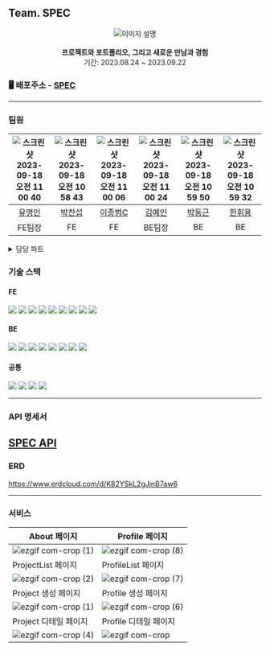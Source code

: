 ## Team. SPEC

<div align="center">
  <img src="https://github.com/codestates-seb/seb45_main_021/assets/114664128/662fa2c7-89be-45e8-b662-305388f78682" alt="이미지 설명">
</div>

<br>
<div align="center" > 
  <b>프로젝트와 포트폴리오, 그리고 새로운 만남과 경험</b> 
  <br/>
  기간: 2023.08.24 ~ 2023.09.22
</div>


### 🖥️ 배포주소 - <a href="http://spec.today/">SPEC</a>

---


### 팀원

| ![스크린샷 2023-09-18 오전 11 00 40](https://github.com/codestates-seb/seb45_main_021/assets/114664128/c438b6b0-ffae-4b04-8e6e-c82895014734) | ![스크린샷 2023-09-18 오전 10 58 43](https://github.com/codestates-seb/seb45_main_021/assets/114664128/780a09f0-96f7-4eea-8d1d-edb5558b2611) | ![스크린샷 2023-09-18 오전 11 00 06](https://github.com/codestates-seb/seb45_main_021/assets/114664128/91c45f54-e8b1-4c64-b9f6-b438af570553) | ![스크린샷 2023-09-18 오전 11 00 24](https://github.com/codestates-seb/seb45_main_021/assets/114664128/0ad87400-0f42-422d-b2e5-7ca38b46e771) | ![스크린샷 2023-09-18 오전 10 59 50](https://github.com/codestates-seb/seb45_main_021/assets/114664128/69201d21-5bf5-435f-b209-51a8e054eba2) | ![스크린샷 2023-09-18 오전 10 59 32](https://github.com/codestates-seb/seb45_main_021/assets/114664128/63ae3fb6-621a-4412-9f24-81d5757b8273) |
| :---: | :----------: | :-----: | :----: | :----: | :----: |
|   <a href="https://github.com/myeongin0926">유명인</a>   |   <a href="https://github.com/qkrckstjq">박찬섭</a>   | <a href="https://github.com/blue7111">이종범C</a> | <a href="https://github.com/brightyein">김예인</a> | <a href="https://github.com/Park-DongGeun">박동근</a> | <a href="https://github.com/HwiyongHan">한휘용</a> |
|    FE팀장    |      FE      |   FE    | BE팀장 |   BE   |   BE   |
<details>
<summary>담당 파트</summary>
<div markdown="1">

 <details>
  <summary>유명인</summary>
  <div markdown="1">
    <h4>1. 전반적 기능 구상</h4>
      <p>&emsp;- 전반적인 사이트의 목적 및 디자인 구상</p>
    <h4>2. About Page 구현</h4>
      <p>&emsp;- About Page 디자인, 캐러셀 구현</p>
    <h4>3. 프로젝트, 포트폴리오 리스트 구현</h4>
      <p>&emsp;- 데이터 캐싱 & 무한스크롤</p>
    <h4>4. 검색기능 구현</h4>
      <p>&emsp;- 최근 검색어 기능</p>
      <p>&emsp;- 검색 페이지 구현</p>
    <h4>5. 태그기능 구현</h4>
      <p>&emsp;- 태그 클릭시 태그 검색 실행</p>
    <h4>5. 필터기능 구현</h4>
      <p>&emsp;- 쿼리 파람을 활용한 필터링 구현</p>
    <h4>5. Top Ten 기능 구현</h4>
      <p>&emsp;- 주간및 전체 기간동안의 Top Ten 구현</p>
  </div>
</details>

 <details>
  <summary>박찬섭</summary>
  <div markdown="1">
    <h4>1. 프로젝트, 포트폴리오 작성 기능</h4>
      <p>&emsp;- Json데이터 + FormData데이터</p>
      <p>&emsp;- 여러개의 이미지 업로드, 이미지 미리보기, 이미지 드래그앤드롭, 이미지 전송, 이미지 삭제</p>
    <h4>2. 프로젝트, 포트폴리오 수정 기능</h4>
      <p>&emsp;- 전반적인 기능은 작성과 동일</p>
      <p>&emsp;- 여러개의 이미지 수정시 삭제할 이미지와 추가할 이미지의 로직을 분리하여 구현</p>
    <h4>3. 프로젝트 참가신청, 신청취소, 수락, 거절</h4>
      <p>&emsp;- 로그인유저와 작성자가 아닌 경우에 한해서 프로젝트 카드를 지원하고자 하는 프로젝트에 지원</p>
      <p>&emsp;- 이미 신청을 한 프로젝트라면 참가 신청 취소 가능</p>
      <p>&emsp;- 작성자에 한해서 프로젝트에 신청한 사람들의 프로젝트 카드를 보고 수락, 거절 가능</p>
    <h4>4. 포트폴리오 댓글 작성,수정,삭제</h4>
      <p>&emsp;- 포트폴리오 작성시 댓글 허용을 하면 로그인한 유저에 한해서 댓글 작성 가능</p>
      <p>&emsp;- 댓글 작성자에 한해서 댓글 수정 가능</p>
      <p>&emsp;- 댓글 작성자 본인이거나 댓글이 달린 포트폴리오의 작성자라면 댓글 삭제 가능</p>
  </div>
</details>
 
 <details>
  <summary>이종범</summary>
  <div markdown="1">
    <h4>1. 로그인 및 회원가입 기능</h4>
    <p>&emsp;- 자체 회원가입 및 로그인이 가능합니다.</p>
    <p>&emsp;- Oauth 구글 및 깃허브로 회원가입 및 로그인이 가능합니다.</p>
    <h4>2. 인가</h4>
    <p>&emsp;- 모든 요청에 토큰을 헤더에 담아 요청하여 인가를 구현합니다.</p>
    <p>&emsp;- Redux persist를 사용하여 로그인 정보를 저장합니다.</p>
    <p>&emsp;- 액세스 토큰만료시 재발급이 되며 리프레쉬 토큰이 만료시 로그아웃 됩니다.</p>
    <h4>3. 프로필</h4>
    <p>&emsp;- 유저 여부에 따른 조회가 가능합니다.</p>
    <p>&emsp;- 회원 탈퇴가 가능합니다.</p>
    <p>&emsp;- 비밀번호 수정 및 회원 정보 변경이 가능합니다.</p>
    <p>&emsp;- 프로젝트 카드 생성 및 수정과 삭제가 가능합니다.</p>
    <h4>4. 배포</h4>
    <p>&emsp;- 깃허브 페이지를 통한 https 배포를 하였습니다.</p>
    <p>&emsp;- 도메인 구매후 깃허브 페이지 네임서버 적용을 완료하였습니다.</p>
  </div>
</details>

 **김예인**

 <details>
  <summary>박동근</summary>
  <div markdown="1">
    <h4>1. 스프링 Security 적용</h4>
      <p>&emsp;- </p>
      <p>&emsp;- </p>
    <h4>2. 구글 및 깃허브 OAuth2 적용</h4>
      <p>&emsp;- </p>
      <p>&emsp;- </p>
    <h4>3. 회원, 프로젝트 카드 CRUD</h4>
      <p>&emsp;- </p>
      <p>&emsp;- </p>
      <p>&emsp;- </p>
  </div>
</details>

 <details>
  <summary>한휘용</summary>
  <div markdown="1">
    <h4>1. 개발 환경 구성 및 AWS 배포 환경 구성</h4>
    <h4>2. 포트폴리오 CRUD 구현</h4>
    <h4>3. 댓글 CRUD 구현</h4>
    <h4>4. 해쉬 태그/태그 검색 구현</h4>
    <h4>5. 좋아요 기능 구현</h4>
  </div>
</details>

</details>

### 기술 스택


#### FE
  <img src="https://img.shields.io/badge/html5-E34F26?style=for-the-badge&logo=html5&logoColor=white"> <img src="https://img.shields.io/badge/css-1572B6?style=for-the-badge&logo=css3&logoColor=white"> <img src="https://img.shields.io/badge/javascript-F7DF1E?style=for-the-badge&logo=javascript&logoColor=black">   <img src="https://img.shields.io/badge/react-61DAFB?style=for-the-badge&logo=react&logoColor=black">   <img src="https://img.shields.io/badge/node.js-339933?style=for-the-badge&logo=Node.js&logoColor=white"> <img src="https://img.shields.io/badge/react query-FF4154?style=for-the-badge&logo=react-query&logoColor=white"> <img src="https://img.shields.io/badge/styled components-DB7093?style=for-the-badge&logo=styled-components&logoColor=white"> <img src="https://img.shields.io/badge/axios-5A29E4?style=for-the-badge&logo=axios&logoColor=white"> <img src="https://img.shields.io/badge/redux-764ABC?style=for-the-badge&logo=redux&logoColor=white">


#### BE
  <img src="https://img.shields.io/badge/java-007396?style=for-the-badge&logo=java&logoColor=white"> <img src="https://img.shields.io/badge/mysql-4479A1?style=for-the-badge&logo=mysql&logoColor=white"> <img src="https://img.shields.io/badge/springboot-6DB33F?style=for-the-badge&logo=springboot&logoColor=white"> <img src="https://img.shields.io/badge/gradle-02303A?style=for-the-badge&logo=gradle&logoColor=white"> <img src="https://img.shields.io/badge/swagger-85EA2D?style=for-the-badge&logo=swagger&logoColor=white"> <img src="https://img.shields.io/badge/Amazon S3-569A31?style=for-the-badge&logo=amazon S3&logoColor=white"> <img src="https://img.shields.io/badge/Amazon RDS-527FFF?style=for-the-badge&logo=amazon RDS&logoColor=white"> <img src="https://img.shields.io/badge/Amazon EC2-FF9900?style=for-the-badge&logo=amazon EC2&logoColor=white">

#### 공통
  <img src="https://img.shields.io/badge/Discord-5865F2?style=for-the-badge&logo=discord&logoColor=white"> <img src="https://img.shields.io/badge/github-181717?style=for-the-badge&logo=github&logoColor=white"> <img src="https://img.shields.io/badge/zoom-0B5CFF?style=for-the-badge&logo=zoom&logoColor=white"> <img src="https://img.shields.io/badge/Notion-000000?style=for-the-badge&logo=notion&logoColor=white">

---

### API 명세서

<a href="http://52.78.224.100:8080/swagger-ui/index.html#/">SPEC API</a>
---

### ERD 
https://www.erdcloud.com/d/K82YSkL2gJjnB7aw6


---
### 서비스

|About 페이지|Profile 페이지|
|---|---|
| ![ezgif com-crop (1)](https://github.com/codestates-seb/seb45_main_021/assets/117289923/027e4f61-09df-4672-bce0-408f0b879dd4) |![ezgif com-crop (8)](https://github.com/codestates-seb/seb45_main_021/assets/117289923/eec7de61-3ed2-40e1-8870-f56a9c06585b)|
|ProjectList 페이지|ProfileList 페이지|
|![ezgif com-crop (2)](https://github.com/codestates-seb/seb45_main_021/assets/117289923/4e46ec34-4287-47c0-8590-ec7a8ef3c38a) | ![ezgif com-crop (7)](https://github.com/codestates-seb/seb45_main_021/assets/117289923/4224e61e-5027-4509-92f6-619f77f12ed5)|
|Project 생성 페이지|Profile 생성 페이지|
| ![ezgif com-crop (1)](https://github.com/codestates-seb/seb45_main_021/assets/117289923/cdec95ae-7767-4f56-b317-87fffb754d16) | ![ezgif com-crop (6)](https://github.com/codestates-seb/seb45_main_021/assets/117289923/cede27f0-1890-4aca-bd8d-d0e900e3abed)|
|Project 디테일 페이지|Profile 디테일 페이지|
| ![ezgif com-crop (4)](https://github.com/codestates-seb/seb45_main_021/assets/117289923/942c11a5-ee5f-44ab-9760-0087864e6a42) |![ezgif com-crop](https://github.com/codestates-seb/seb45_main_021/assets/117289923/d01e1f3f-ffd8-4c31-90f1-4c45d15bff51)|

